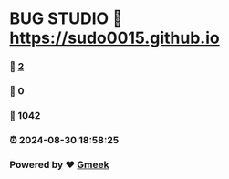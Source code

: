 # BUG STUDIO :link: https://sudo0015.github.io 
### :page_facing_up: [2](https://sudo0015.github.io/tag.html) 
### :speech_balloon: 0 
### :hibiscus: 1042 
### :alarm_clock: 2024-08-30 18:58:25 
### Powered by :heart: [Gmeek](https://github.com/Meekdai/Gmeek)
